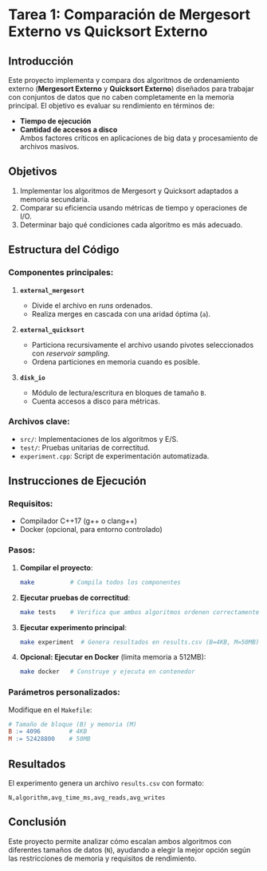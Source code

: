 # Tarea 1: Comparación de Mergesort Externo vs Quicksort Externo

## Introducción

Este proyecto implementa y compara dos algoritmos de ordenamiento externo (**Mergesort Externo** y **Quicksort Externo**) diseñados para trabajar con conjuntos de datos que no caben completamente en la memoria principal. El objetivo es evaluar su rendimiento en términos de:

- **Tiempo de ejecución**
- **Cantidad de accesos a disco**  
  Ambos factores críticos en aplicaciones de big data y procesamiento de archivos masivos.

## Objetivos

1. Implementar los algoritmos de Mergesort y Quicksort adaptados a memoria secundaria.
2. Comparar su eficiencia usando métricas de tiempo y operaciones de I/O.
3. Determinar bajo qué condiciones cada algoritmo es más adecuado.

## Estructura del Código

### Componentes principales:

1. **`external_mergesort`**

   - Divide el archivo en _runs_ ordenados.
   - Realiza merges en cascada con una aridad óptima (`a`).

2. **`external_quicksort`**

   - Particiona recursivamente el archivo usando pivotes seleccionados con _reservoir sampling_.
   - Ordena particiones en memoria cuando es posible.

3. **`disk_io`**
   - Módulo de lectura/escritura en bloques de tamaño `B`.
   - Cuenta accesos a disco para métricas.

### Archivos clave:

- `src/`: Implementaciones de los algoritmos y E/S.
- `test/`: Pruebas unitarias de correctitud.
- `experiment.cpp`: Script de experimentación automatizada.

## Instrucciones de Ejecución

### Requisitos:

- Compilador C++17 (g++ o clang++)
- Docker (opcional, para entorno controlado)

### Pasos:

1. **Compilar el proyecto**:

   ```bash
   make          # Compila todos los componentes
   ```

2. **Ejecutar pruebas de correctitud**:

   ```bash
   make tests    # Verifica que ambos algoritmos ordenen correctamente
   ```

3. **Ejecutar experimento principal**:

   ```bash
   make experiment  # Genera resultados en results.csv (B=4KB, M=50MB)
   ```

4. **Opcional: Ejecutar en Docker** (limita memoria a 512MB):
   ```bash
   make docker   # Construye y ejecuta en contenedor
   ```

### Parámetros personalizados:

Modifique en el `Makefile`:

```makefile
# Tamaño de bloque (B) y memoria (M)
B := 4096        # 4KB
M := 52428800    # 50MB
```

## Resultados

El experimento genera un archivo `results.csv` con formato:

```csv
N,algorithm,avg_time_ms,avg_reads,avg_writes
```

## Conclusión

Este proyecto permite analizar cómo escalan ambos algoritmos con diferentes tamaños de datos (`N`), ayudando a elegir la mejor opción según las restricciones de memoria y requisitos de rendimiento.
